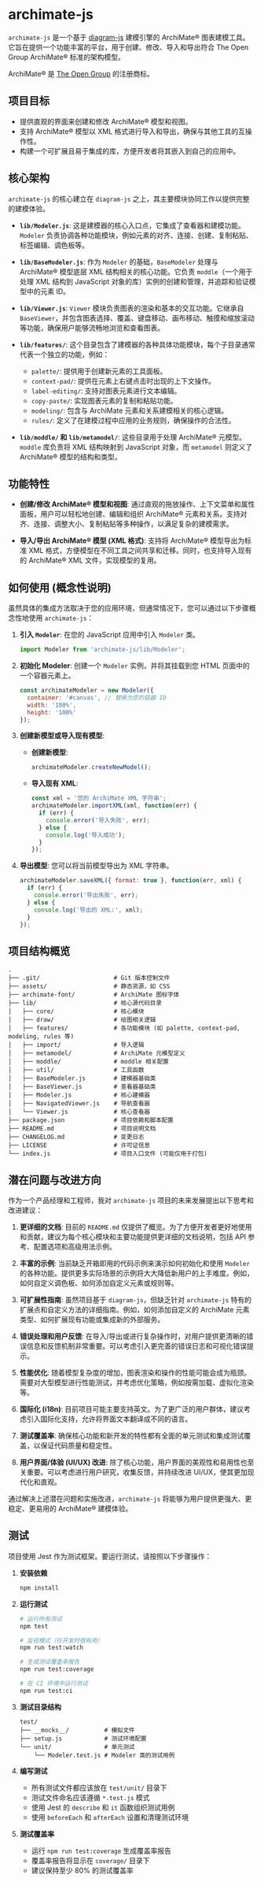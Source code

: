 # archimate-js

`archimate-js` 是一个基于 [diagram-js](https://github.com/bpmn-io/diagram-js) 建模引擎的 ArchiMate® 图表建模工具。它旨在提供一个功能丰富的平台，用于创建、修改、导入和导出符合 The Open Group ArchiMate® 标准的架构模型。

ArchiMate® 是 [The Open Group](https://www.opengroup.org/archimate-forum/archimate-overview) 的注册商标。

## 项目目标

*   提供直观的界面来创建和修改 ArchiMate® 模型和视图。
*   支持 ArchiMate® 模型以 XML 格式进行导入和导出，确保与其他工具的互操作性。
*   构建一个可扩展且易于集成的库，方便开发者将其嵌入到自己的应用中。

## 核心架构

`archimate-js` 的核心建立在 `diagram-js` 之上，其主要模块协同工作以提供完整的建模体验。

*   **`lib/Modeler.js`**:
    这是建模器的核心入口点，它集成了查看器和建模功能。`Modeler` 负责协调各种功能模块，例如元素的对齐、连接、创建、复制粘贴、标签编辑、调色板等。

*   **`lib/BaseModeler.js`**:
    作为 `Modeler` 的基础，`BaseModeler` 处理与 ArchiMate® 模型底层 XML 结构相关的核心功能。它负责 `moddle`（一个用于处理 XML 结构到 JavaScript 对象的库）实例的创建和管理，并追踪和验证模型中的元素 ID。

*   **`lib/Viewer.js`**:
    `Viewer` 模块负责图表的渲染和基本的交互功能。它继承自 `BaseViewer`，并包含图表选择、覆盖、键盘移动、画布移动、触摸和缩放滚动等功能，确保用户能够流畅地浏览和查看图表。

*   **`lib/features/`**:
    这个目录包含了建模器的各种具体功能模块，每个子目录通常代表一个独立的功能，例如：
    *   `palette/`: 提供用于创建新元素的工具面板。
    *   `context-pad/`: 提供在元素上右键点击时出现的上下文操作。
    *   `label-editing/`: 支持对图表元素进行文本编辑。
    *   `copy-paste/`: 实现图表元素的复制和粘贴功能。
    *   `modeling/`: 包含与 ArchiMate 元素和关系建模相关的核心逻辑。
    *   `rules/`: 定义了在建模过程中应用的业务规则，确保操作的合法性。

*   **`lib/moddle/` 和 `lib/metamodel/`**:
    这些目录用于处理 ArchiMate® 元模型。`moddle` 库负责将 XML 结构映射到 JavaScript 对象，而 `metamodel` 则定义了 ArchiMate® 模型的结构和类型。

## 功能特性

*   **创建/修改 ArchiMate® 模型和视图**:
    通过直观的拖放操作、上下文菜单和属性面板，用户可以轻松地创建、编辑和组织 ArchiMate® 元素和关系。支持对齐、连接、调整大小、复制粘贴等多种操作，以满足复杂的建模需求。

*   **导入/导出 ArchiMate® 模型 (XML 格式)**:
    支持将 ArchiMate® 模型导出为标准 XML 格式，方便模型在不同工具之间共享和迁移。同时，也支持导入现有的 ArchiMate® XML 文件，实现模型的复用。

## 如何使用 (概念性说明)

虽然具体的集成方法取决于您的应用环境，但通常情况下，您可以通过以下步骤概念性地使用 `archimate-js`：

1.  **引入 `Modeler`**:
    在您的 JavaScript 应用中引入 `Modeler` 类。

    ```javascript
    import Modeler from 'archimate-js/lib/Modeler';
    ```

2.  **初始化 Modeler**:
    创建一个 `Modeler` 实例，并将其挂载到您 HTML 页面中的一个容器元素上。

    ```javascript
    const archimateModeler = new Modeler({
      container: '#canvas', // 替换为您的容器 ID
      width: '100%',
      height: '100%'
    });
    ```

3.  **创建新模型或导入现有模型**:
    *   **创建新模型**:
        ```javascript
        archimateModeler.createNewModel();
        ```
    *   **导入现有 XML**:
        ```javascript
        const xml = '您的 ArchiMate XML 字符串';
        archimateModeler.importXML(xml, function(err) {
          if (err) {
            console.error('导入失败', err);
          } else {
            console.log('导入成功');
          }
        });
        ```

4.  **导出模型**:
    您可以将当前模型导出为 XML 字符串。

    ```javascript
    archimateModeler.saveXML({ format: true }, function(err, xml) {
      if (err) {
        console.error('导出失败', err);
      } else {
        console.log('导出的 XML:', xml);
      }
    });
    ```

## 项目结构概览

```
.
├── .git/                     # Git 版本控制文件
├── assets/                   # 静态资源，如 CSS
├── archimate-font/           # ArchiMate 图标字体
├── lib/                      # 核心源代码目录
│   ├── core/                 # 核心模块
│   ├── draw/                 # 绘图相关逻辑
│   ├── features/             # 各功能模块 (如 palette, context-pad, modeling, rules 等)
│   ├── import/               # 导入逻辑
│   ├── metamodel/            # ArchiMate 元模型定义
│   ├── moddle/               # moddle 相关配置
│   ├── util/                 # 工具函数
│   ├── BaseModeler.js        # 建模器基础类
│   ├── BaseViewer.js         # 查看器基础类
│   ├── Modeler.js            # 核心建模器
│   ├── NavigatedViewer.js    # 导航查看器
│   └── Viewer.js             # 核心查看器
├── package.json              # 项目依赖和脚本配置
├── README.md                 # 项目说明文档
├── CHANGELOG.md              # 变更日志
├── LICENSE                   # 许可证信息
└── index.js                  # 项目入口文件 (可能仅用于打包)
```

## 潜在问题与改进方向

作为一个产品经理和工程师，我对 `archimate-js` 项目的未来发展提出以下思考和改进建议：

1.  **更详细的文档**:
    目前的 `README.md` 仅提供了概览。为了方便开发者更好地使用和贡献，建议为每个核心模块和主要功能提供更详细的文档说明，包括 API 参考、配置选项和高级用法示例。

2.  **丰富的示例**:
    当前缺乏开箱即用的代码示例来演示如何初始化和使用 `Modeler` 的各种功能。提供更多实际场景的示例将大大降低新用户的上手难度。例如，如何自定义调色板、如何添加自定义元素或规则等。

3.  **可扩展性指南**:
    虽然项目基于 `diagram-js`，但缺乏针对 `archimate-js` 特有的扩展点和自定义方法的详细指南。例如，如何添加自定义的 ArchiMate 元素类型、如何扩展现有功能或集成新的外部服务。

4.  **错误处理和用户反馈**:
    在导入/导出或进行复杂操作时，对用户提供更清晰的错误信息和反馈机制非常重要。可以考虑引入更完善的错误日志和可视化错误提示。

5.  **性能优化**:
    随着模型复杂度的增加，图表渲染和操作的性能可能会成为瓶颈。需要对大型模型进行性能测试，并考虑优化策略，例如按需加载、虚拟化渲染等。

6.  **国际化 (i18n)**:
    目前项目可能主要支持英文。为了更广泛的用户群体，建议考虑引入国际化支持，允许将界面文本翻译成不同的语言。

7.  **测试覆盖率**:
    确保核心功能和新开发的特性都有全面的单元测试和集成测试覆盖，以保证代码质量和稳定性。

8.  **用户界面/体验 (UI/UX) 改进**:
    除了核心功能，用户界面的美观性和易用性也至关重要。可以考虑进行用户研究，收集反馈，并持续改进 UI/UX，使其更加现代化和直观。

通过解决上述潜在问题和实施改进，`archimate-js` 将能够为用户提供更强大、更稳定、更易用的 ArchiMate® 建模体验。

## 测试

项目使用 Jest 作为测试框架。要运行测试，请按照以下步骤操作：

1. **安装依赖**
   ```bash
   npm install
   ```

2. **运行测试**
   ```bash
   # 运行所有测试
   npm test

   # 监视模式（在开发时很有用）
   npm run test:watch

   # 生成测试覆盖率报告
   npm run test:coverage

   # 在 CI 环境中运行测试
   npm run test:ci
   ```

3. **测试目录结构**
   ```
   test/
   ├── __mocks__/          # 模拟文件
   ├── setup.js            # 测试环境配置
   └── unit/               # 单元测试
       └── Modeler.test.js # Modeler 类的测试用例
   ```

4. **编写测试**
   - 所有测试文件都应该放在 `test/unit/` 目录下
   - 测试文件命名应该遵循 `*.test.js` 模式
   - 使用 Jest 的 `describe` 和 `it` 函数组织测试用例
   - 使用 `beforeEach` 和 `afterEach` 设置和清理测试环境

5. **测试覆盖率**
   - 运行 `npm run test:coverage` 生成覆盖率报告
   - 覆盖率报告将显示在 `coverage/` 目录下
   - 建议保持至少 80% 的测试覆盖率
